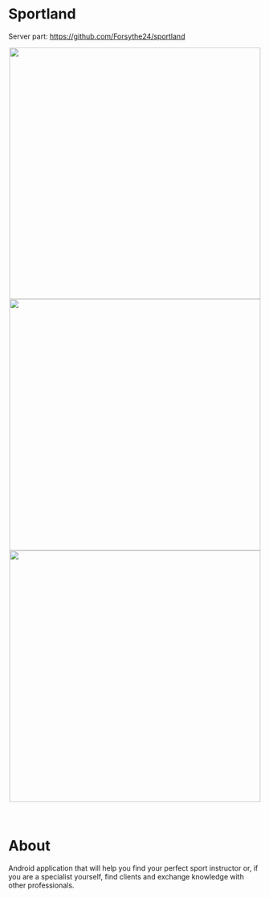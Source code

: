 # Sportland
Server part: https://github.com/Forsythe24/sportland
&nbsp;
  <p align="center">
    <img height = "500" src="https://github.com/user-attachments/assets/e67dfc97-18bc-4361-a5d7-b7a8f1aad71a"/>
    <br/>
    <img height = "500" src="https://github.com/user-attachments/assets/e5fbff53-b2c6-41b2-a605-50de6f04af96"/>
    <br/>
    <img height = "500" src="https://github.com/user-attachments/assets/56cb44af-33ed-45c4-99ab-4f639e1ba4bf"/>
  </p>
&nbsp;

# About
Android application that will help you find your perfect sport instructor or, if you are a specialist yourself, find clients and exchange knowledge with other professionals.
